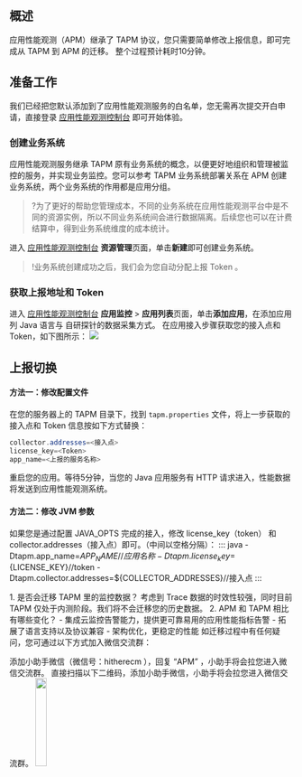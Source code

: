 ## 概述
应用性能观测（APM）继承了 TAPM 协议，您只需要简单修改上报信息，即可完成从 TAPM 到 APM 的迁移。
整个过程预计耗时10分钟。

## 准备工作
我们已经把您默认添加到了应用性能观测服务的白名单，您无需再次提交开白申请，直接登录 [应用性能观测控制台](https://console.cloud.tencent.com/apm) 即可开始体验。

### 创建业务系统
应用性能观测服务继承 TAPM 原有业务系统的概念，以便更好地组织和管理被监控的服务，并实现业务监控。您可以参考 TAPM 业务系统部署关系在 APM 创建业务系统，两个业务系统的作用都是应用分组。
>?为了更好的帮助您管理成本，不同的业务系统在应用性能观测平台中是不同的资源实例，所以不同业务系统间会进行数据隔离。后续您也可以在计费结算中，得到业务系统维度的成本统计。

进入 [应用性能观测控制台](https://console.cloud.tencent.com/apm) **资源管理**页面，单击**新建**即可创建业务系统。

>!业务系统创建成功之后，我们会为您自动分配上报 Token 。

### 获取上报地址和 Token

进入 [应用性能观测控制台](https://console.cloud.tencent.com/apm) **应用监控** > **应用列表**页面，单击**添加应用**，在添加应用列 Java 语言与 自研探针的数据采集方式。
在应用接入步骤获取您的接入点和 Token，如下图所示：
![](https://main.qcloudimg.com/raw/d7d94913947d31edf70e85c6462c6bac.png)

## 上报切换
#### 方法一：修改配置文件
在您的服务器上的 TAPM 目录下，找到 `tapm.properties` 文件，将上一步获取的接入点和 Token 信息按如下方式替换：
```java
collector.addresses=<接入点>
license_key=<Token>
app_name=<上报的服务名称>
```

重启您的应用。等待5分钟，当您的 Java 应用服务有 HTTP 请求进入，性能数据将发送到应用性能观测系统。

#### 方法二：修改 JVM 参数
如果您是通过配置 JAVA_OPTS 完成的接入，修改 license_key（token） 和 collector.addresses（接入点）即可。（中间以空格分隔）：
<dx-codeblock>
:::  java
    -Dtapm.app_name=${APP_NAME}//应用名称
    -Dtapm.license_key=${LICENSE_KEY}//token
    -Dtapm.collector.addresses=${COLLECTOR_ADDRESSES}//接入点
:::
</dx-codeblock>



<dx-alert infotype="explain" title="迁移常见疑问">
1. 是否会迁移 TAPM 里的监控数据？
考虑到 Trace 数据的时效性较强，同时目前 TAPM 仅处于内测阶段。我们将不会迁移您的历史数据。
2. APM 和 TAPM 相比有哪些变化？
   -  集成云监控告警能力，提供更可靠易用的应用性能指标告警
   -  拓展了语言支持以及协议兼容
   -  架构优化，更稳定的性能
   </dx-alert>




<dx-alert infotype="explain" title="">
如迁移过程中有任何疑问，您可通过以下方式加入微信交流群：

添加小助手微信（微信号：hitherecm ），回复 “APM” ，小助手将会拉您进入微信交流群。
直接扫描以下二维码，添加小助手微信，小助手将会拉您进入微信交流群。
<img src="https://main.qcloudimg.com/raw/c20740abb44f5cdf8de337879b658366.jpg" style="width: 20%"></img>
</dx-alert>

